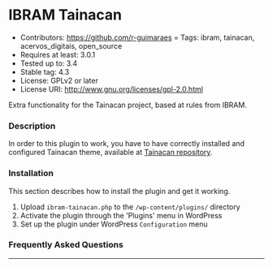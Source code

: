  # IBRAM Tainacan
- Contributors: https://github.com/r-guimaraes
= Tags: ibram, tainacan, acervos_digitais, open_source
- Requires at least: 3.0.1
- Tested up to: 3.4
- Stable tag: 4.3
- License: GPLv2 or later
- License URI: http://www.gnu.org/licenses/gpl-2.0.html

Extra functionality for the Tainacan project, based at rules from IBRAM.

### Description

In order to this plugin to work, you have to have correctly installed and configured Tainacan theme,
available at
[Tainacan repository](https://www.github.com/l3pufg/tainacan "Tainacan code").


### Installation

This section describes how to install the plugin and get it working.

1. Upload `ibram-tainacan.php` to the `/wp-content/plugins/` directory
2. Activate the plugin through the 'Plugins' menu in WordPress
3. Set up the plugin under WordPress `Configuration` menu

### Frequently Asked Questions

---